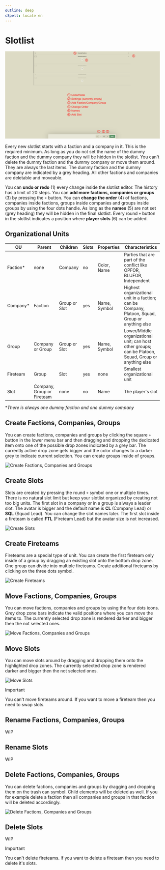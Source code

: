 ```yaml
---
outline: deep
cSpell: locale en
---
```


# Slotlist

![Slotlist Overview](../images/slotlist/slotlist-overview.webp "Slotlist Overview")

Every new slotlist starts with a faction and a company in it. This is the required minimum. As long as you do not set the name of the dummy faction and the dummy company they will be hidden in the slotlist. You can't delete the dummy faction and the dummy company or move them around. They are always the last items. The dummy faction and the dummy company are indicated by a grey heading. All other factions and companies are deletable and moveable.

You can **undo or redo** (1) every change inside the slotlist editor. The history has a limit of 20 steps. You can **add more factions, companies or groups** (3) by pressing the `+` button. You can **change the order** (4) of factions, companies inside factions, groups inside companies and groups inside groups by using the four dots handle. As long as the **names** (5) are not set (grey heading) they will be hidden in the final slotlist. Every round `+` button in the slotlist indicates a position where **player slots** (6) can be added.

## Organizational Units

| OU       | Parent                     | Children       | Slots | Properties   | Characteristics |
| ---      | ------                     | --------       | ----- | ----------   | --------------- |
| Faction* | none                       | Company        | no    | Color, Name  | Parties that are part of the conflict like OPFOR, BLUFOR, Independent |
| Company* | Faction                    | Group or Slot  | yes   | Name, Symbol | Highest organizational unit in a faction; can be Company, Platoon, Squad, Group or anything else |
| Group    | Company or Group           | Group or Slot  | yes   | Name, Symbol | Lower/Middle organizational unit; can host other groups; can be Platoon, Squad, Group or anything else |
| Fireteam | Group                      | Slot           | yes   | none         | Smallest organizational unit |
| Slot     | Company, Group or Fireteam | none           | no    | Name         | The player's slot |

\**There is always one dummy faction and one dummy company*

## Create Factions, Companies, Groups

You can create factions, companies and groups by clicking the square `+` button in the lower menu bar and then dragging and dropping the dedicated item onto one of the possible drop zones indicated by a grey bar. The currently active drop zone gets bigger and the color changes to a darker grey to indicate current selection. You can create groups inside of groups.

![Create Factions, Companies and Groups](../videos/slotlist/create-factions-companies-groups.gif "Create Factions, Companies and Groups")

## Create Slots

Slots are created by pressing the round `+` symbol one or multiple times. There is no natural slot limit but keep your slotlist organized by creating not too big units. The first slot in a company or in a group is always a leader slot. The avatar is bigger and the default name is **CL** (Company Lead) or **SQL** (Squad Lead). You can change the slot names later. The first slot inside a fireteam is called **FTL** (Fireteam Lead) but the avatar size is not increased.

![Create Slots](../videos/slotlist/create-slots.gif "Create Slots")

## Create Fireteams

Fireteams are a special type of unit. You can create the first fireteam only inside of a group by dragging an existing slot onto the bottom drop zone. One group can divide into multiple fireteams. Create additional fireteams by clicking on the three dots symbol.

![Create Fireteams](../videos/slotlist/create-fireteams.gif "Create Fireteams")

## Move Factions, Companies, Groups

You can move factions, companies and groups by using the four dots icons. Grey drop zone bars indicate the valid positions where you can move the items to. The currently selected drop zone is rendered darker and bigger then the not selected ones.

![Move Factions, Companies and Groups](../videos/slotlist/move-factions-companies-groups.gif "Move Factions, Companies and Groups")

## Move Slots

You can move slots around by dragging and dropping them onto the highlighted drop zones. The currently selected drop zone is rendered darker and bigger then the not selected ones.

![Move Slots](../videos/slotlist/move-slots.gif "Move Slots")

> [!IMPORTANT]
> You can't move fireteams around. If you want to move a fireteam then you need to swap slots.

## Rename Factions, Companies, Groups

WIP

## Rename Slots

WIP

## Delete Factions, Companies, Groups

You can delete factions, companies and groups by dragging and dropping them on the trash can symbol. Child elements will be deleted as well. If you for example delete a faction then all companies and groups in that faction will be deleted accordingly.

![Delete Factions, Companies and Groups](../videos/slotlist/delete-factions-companies-groups.gif "Delete Factions, Companies and Groups")

## Delete Slots

WIP

> [!IMPORTANT]
> You can't delete fireteams. If you want to delete a fireteam then you need to delete it's slots.
